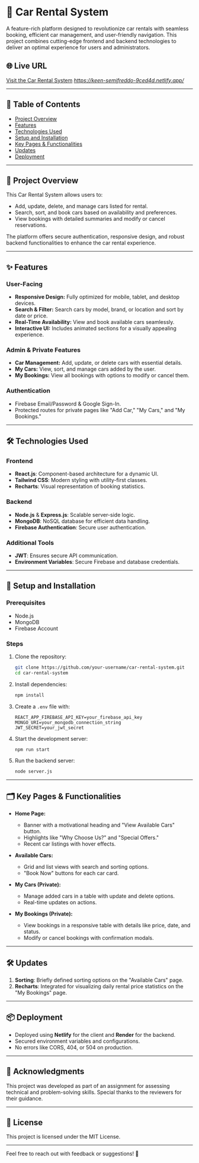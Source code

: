 # 🚗 Car Rental System

A feature-rich platform designed to revolutionize car rentals with seamless booking, efficient car management, and user-friendly navigation. This project combines cutting-edge frontend and backend technologies to deliver an optimal experience for users and administrators.

## 🌐 Live URL

[Visit the Car Rental System](#) *https://keen-semifreddo-9ced4d.netlify.app/*

---

## 📜 Table of Contents

- [Project Overview](#project-overview)
- [Features](#features)
- [Technologies Used](#technologies-used)
- [Setup and Installation](#setup-and-installation)
- [Key Pages & Functionalities](#key-pages--functionalities)
- [Updates](#updates)
- [Deployment](#deployment)

---

## 🎯 Project Overview

This Car Rental System allows users to:

- Add, update, delete, and manage cars listed for rental.
- Search, sort, and book cars based on availability and preferences.
- View bookings with detailed summaries and modify or cancel reservations.

The platform offers secure authentication, responsive design, and robust backend functionalities to enhance the car rental experience.

---

## ✨ Features

### User-Facing

- **Responsive Design:** Fully optimized for mobile, tablet, and desktop devices.
- **Search & Filter:** Search cars by model, brand, or location and sort by date or price.
- **Real-Time Availability:** View and book available cars seamlessly.
- **Interactive UI:** Includes animated sections for a visually appealing experience.

### Admin & Private Features

- **Car Management:** Add, update, or delete cars with essential details.
- **My Cars:** View, sort, and manage cars added by the user.
- **My Bookings:** View all bookings with options to modify or cancel them.

### Authentication

- Firebase Email/Password & Google Sign-In.
- Protected routes for private pages like "Add Car," "My Cars," and "My Bookings."

---

## 🛠️ Technologies Used

### Frontend

- **React.js**: Component-based architecture for a dynamic UI.
- **Tailwind CSS**: Modern styling with utility-first classes.
- **Recharts**: Visual representation of booking statistics.

### Backend

- **Node.js** & **Express.js**: Scalable server-side logic.
- **MongoDB**: NoSQL database for efficient data handling.
- **Firebase Authentication**: Secure user authentication.

### Additional Tools

- **JWT**: Ensures secure API communication.
- **Environment Variables**: Secure Firebase and database credentials.

---

## 🚀 Setup and Installation

### Prerequisites

- Node.js
- MongoDB
- Firebase Account

### Steps

1. Clone the repository:

   ```bash
   git clone https://github.com/your-username/car-rental-system.git
   cd car-rental-system
   ```

2. Install dependencies:

   ```bash
   npm install
   ```

3. Create a `.env` file with:

   ```plaintext
   REACT_APP_FIREBASE_API_KEY=your_firebase_api_key
   MONGO_URI=your_mongodb_connection_string
   JWT_SECRET=your_jwt_secret
   ```

4. Start the development server:

   ```bash
   npm run start
   ```

5. Run the backend server:
   ```bash
   node server.js
   ```

---

## 🗂️ Key Pages & Functionalities

- **Home Page:**

  - Banner with a motivational heading and "View Available Cars" button.
  - Highlights like "Why Choose Us?" and "Special Offers."
  - Recent car listings with hover effects.

- **Available Cars:**

  - Grid and list views with search and sorting options.
  - "Book Now" buttons for each car card.

- **My Cars (Private):**

  - Manage added cars in a table with update and delete options.
  - Real-time updates on actions.

- **My Bookings (Private):**
  - View bookings in a responsive table with details like price, date, and status.
  - Modify or cancel bookings with confirmation modals.

---

## 🛠️ Updates

1. **Sorting**: Briefly defined sorting options on the "Available Cars" page.
2. **Recharts**: Integrated for visualizing daily rental price statistics on the "My Bookings" page.

---

## 📦 Deployment

- Deployed using **Netlify** for the client and **Render** for the backend.
- Secured environment variables and configurations.
- No errors like CORS, 404, or 504 on production.

---

## 🙌 Acknowledgments

This project was developed as part of an assignment for assessing technical and problem-solving skills. Special thanks to the reviewers for their guidance.

---

## 📄 License

This project is licensed under the MIT License.

---

Feel free to reach out with feedback or suggestions! 🚀
